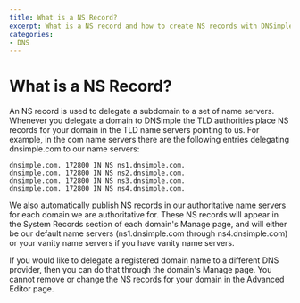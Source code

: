 ```yaml
---
title: What is a NS Record?
excerpt: What is a NS record and how to create NS records with DNSimple.
categories:
- DNS
---
```


# What is a NS Record?

An NS record is used to delegate a subdomain to a set of name servers. Whenever you delegate a domain to DNSimple the TLD authorities place NS records for your domain in the TLD name servers pointing to us. For example, in the com name servers there are the following entries delegating dnsimple.com to our name servers:

~~~
dnsimple.com. 172800 IN NS ns1.dnsimple.com.
dnsimple.com. 172800 IN NS ns2.dnsimple.com.
dnsimple.com. 172800 IN NS ns3.dnsimple.com.
dnsimple.com. 172800 IN NS ns4.dnsimple.com.
~~~

We also automatically publish NS records in our authoritative [name servers](../dnsimple-nameservers/) for each domain we are authoritative for. These NS records will appear in the System Records section of each domain's Manage page, and will either be our default name servers (ns1.dnsimple.com through ns4.dnsimple.com) or your vanity name servers if you have vanity name servers.

If you would like to delegate a registered domain name to a different DNS provider, then you can do that through the domain's Manage page. You cannot remove or change the NS records for your domain in the Advanced Editor page.
